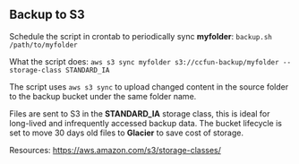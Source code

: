 ## Backup to S3

Schedule the script in crontab to periodically sync **myfolder**:
`
backup.sh /path/to/myfolder
`

What the script does:
`
aws s3 sync myfolder s3://ccfun-backup/myfolder --storage-class STANDARD_IA
`

The script uses `aws s3 sync` to upload changed content in the source folder to the backup bucket under the same folder name.

Files are sent to S3 in the **STANDARD_IA** storage class, this is ideal for long-lived and infrequently accessed backup data. The bucket lifecycle is set to move 30 days old files to **Glacier** to save cost of storage.

Resources:
https://aws.amazon.com/s3/storage-classes/
